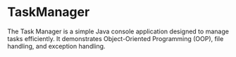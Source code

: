 # TaskManager
The Task Manager is a simple Java console application designed to manage tasks efficiently. It demonstrates Object-Oriented Programming (OOP), file handling, and exception handling.
